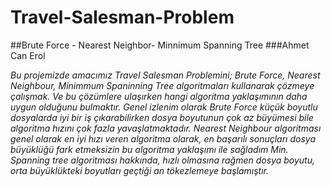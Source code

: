 # Travel-Salesman-Problem
##Brute Force - Nearest Neighbor- Minnimum Spanning Tree
###Ahmet Can Erol

*Bu projemizde amacımız Travel Salesman Problemini; Brute Force, Nearest Neighbour, Minimmum Spaninning Tree algoritmaları kullanarak çözmeye çalışmak. 
Ve bu çözümlere ulaşırken hangi algoritma yaklaşımının daha uygun olduğunu bulmaktır.*
*Genel izlenim olarak Brute Force küçük boyutlu dosyalarda iyi bir iş çıkarabilirken dosya boyutunun çok az büyümesi bile algoritma hızını çok fazla yavaşlatmaktadır.*
*Nearest Neighbour algoritması genel olarak en iyi hızı veren algoritma olarak, en başarılı sonuçları dosya büyüklüğü fark etmeksizin bu algoritma yaklaşımı ile sağladım*
*Min. Spanning tree algoritması hakkında, hızlı olmasına rağmen dosya boyutu, orta büyüklükteki boyutları geçtiği an tökezlemeye başlamıştır.*

